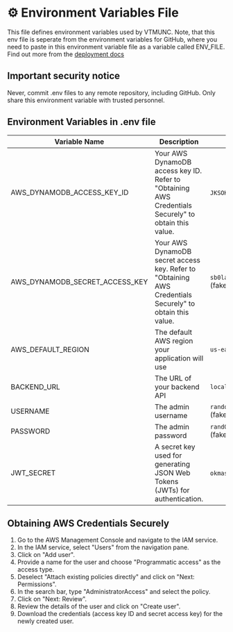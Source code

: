 # ⚙️ Environment Variables File

This file defines environment variables used by VTMUNC. Note, that this env file is seperate from the environment variables for GitHub, where you need to paste in this environment variable file as a variable called ENV_FILE. Find out more from the [deployment docs](./deployment.md#-step-7-set-environment-variables-in-github)

## Important security notice
Never, commit .env files to any remote repository, including GitHub. Only share this environment variable with trusted personnel. 

## Environment Variables in .env file
| Variable Name | Description | Example Value |
|---|---|---|
| AWS_DYNAMODB_ACCESS_KEY_ID | Your AWS DynamoDB access key ID. Refer to "Obtaining AWS Credentials Securely" to obtain this value. | `JKSOKJSDO` (fake) |
| AWS_DYNAMODB_SECRET_ACCESS_KEY | Your AWS DynamoDB secret access key. Refer to "Obtaining AWS Credentials Securely" to obtain this value.  | `sb0lasoiwkdouwedfes` (fake) |
| AWS_DEFAULT_REGION | The default AWS region your application will use | `us-east1` |
| BACKEND_URL | The URL of your backend API | `localhost:3000/api` |
| USERNAME | The admin username | `randomemail@gmail.com` (fake) |
| PASSWORD | The admin password | `randOMPassWordForMUN&283` (fake) |
| JWT_SECRET | A secret key used for generating JSON Web Tokens (JWTs) for authentication. | `okmasfq;eiuidf` (fake) |

## Obtaining AWS Credentials Securely

1. Go to the AWS Management Console and navigate to the IAM service.
2. In the IAM service, select "Users" from the navigation pane.
3. Click on "Add user".
4. Provide a name for the user and choose "Programmatic access" as the access type.
5. Deselect "Attach existing policies directly" and click on "Next: Permissions".
6. In the search bar, type "AdministratorAccess" and select the policy.
7. Click on "Next: Review".
8. Review the details of the user and click on "Create user".
9. Download the credentials (access key ID and secret access key) for the newly created user.

